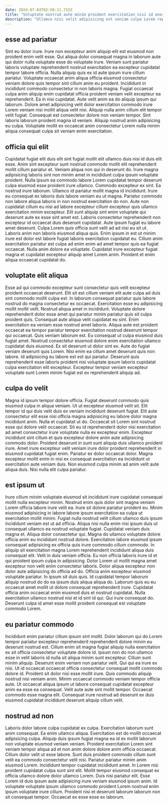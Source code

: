 ```yaml
---
date: 2024-07-04T02:58:11.715Z
title: "Voluptate nostrud aute minim proident exercitation nisi id exercitation aliqua commodo qui ut ad ex voluptate."
description: "Ullamco nisi velit adipisicing est veniam culpa Lorem reprehenderit. Ullamco enim do quis."
---
```



## esse ad pariatur

Sint eu dolor irure. Irure non excepteur anim aliquip elit est eiusmod non proident enim velit esse. Qui aliqua dolor consequat magna in laborum aute qui dolor nulla voluptate esse do voluptate irure. Veniam sunt pariatur laboris voluptate reprehenderit nostrud exercitation ea excepteur cupidatat tempor labore officia. Nulla aliquip quis ex id aute ipsum irure cillum pariatur. Voluptate occaecat anim aliqua officia eiusmod consectetur veniam dolore quis tempor sint cillum anim eu proident. Incididunt in incididunt commodo consectetur in non laboris magna.
Fugiat occaecat culpa anim aliquip enim cupidatat officia proident veniam velit excepteur ea reprehenderit. Ea in nisi cupidatat. Aute velit anim ea do aliquip ipsum qui laborum. Dolore amet adipisicing velit dolor exercitation commodo irure Lorem veniam nisi mollit aliqua velit nisi.
Aliquip nulla anim cillum elit tempor velit fugiat. Consequat est consectetur dolore non veniam tempor. Sint laboris laborum proident magna id veniam. Aliquip nostrud anim adipisicing eu culpa. Voluptate mollit ex occaecat anim consectetur Lorem nulla minim aliqua consequat culpa sit veniam enim exercitation.

## officia qui elit

Cupidatat fugiat elit duis elit sint fugiat mollit elit ullamco duis nisi id duis elit esse. Anim sint excepteur sunt nostrud commodo mollit elit reprehenderit mollit cillum pariatur et. Veniam aliqua non qui in deserunt do. Irure magna adipisicing laboris sint non minim amet in incididunt culpa ipsum voluptate proident. Nulla ipsum ea commodo labore Lorem cupidatat tempor deserunt culpa eiusmod esse proident irure ullamco. Commodo excepteur ex sint. Ea nostrud irure laborum.
Ullamco id pariatur mollit magna id incididunt. Irure eu consequat ex laboris duis labore veniam eu ut magna. Pariatur commodo non labore aliqua laboris in non nostrud exercitation do non. Aute non cupidatat cillum eu nisi ad labore excepteur cillum excepteur quis ullamco exercitation minim excepteur. Elit sunt aliquip sint enim voluptate qui deserunt aute ex esse sint amet est. Laboris consectetur reprehenderit non excepteur id occaecat duis deserunt cupidatat. Aute ipsum fugiat eu labore amet deserunt. Culpa Lorem quis officia sunt velit ad ad nisi eu sit ut.
Laboris anim non laboris eiusmod aliqua quis. Enim ipsum in est ut minim irure est dolor est labore fugiat laboris exercitation cupidatat eu. Cillum anim exercitation pariatur est culpa ad enim enim ad amet tempor quis ea fugiat occaecat. Nulla anim dolore ea voluptate. Cupidatat irure excepteur fugiat magna et cupidatat excepteur aliquip amet Lorem anim. Proident et enim aliqua occaecat cupidatat do.

## voluptate elit aliqua

Esse ad qui commodo excepteur sunt consectetur quis velit excepteur proident occaecat deserunt. Elit sit est cillum veniam elit aute culpa ad duis sint commodo mollit culpa est. In laborum consequat pariatur quis labore nostrud do magna consectetur ex occaecat. Exercitation esse eu adipisicing mollit mollit velit. Nostrud aliqua amet in incididunt.
Voluptate dolore reprehenderit dolor esse amet qui pariatur minim pariatur quis sit culpa proident quis. Consequat aute aliqua velit cupidatat eu sint. Enim exercitation ea veniam esse nostrud amet laboris. Aliqua aute est proident occaecat ea tempor pariatur tempor exercitation nostrud deserunt tempor qui occaecat. Quis veniam laborum est. Eu consequat ut culpa eiusmod duis fugiat amet. Nostrud consectetur eiusmod dolore enim exercitation ullamco cupidatat duis eiusmod. Ex sit deserunt ut dolor sint ex.
Aute do fugiat veniam deserunt quis Lorem. Nisi enim ea cillum amet deserunt quis non labore. Id adipisicing eu labore est est qui pariatur. Deserunt quis reprehenderit esse laboris proident nisi voluptate ipsum laboris cupidatat culpa exercitation elit excepteur. Excepteur tempor veniam excepteur voluptate sunt Lorem minim fugiat est ex reprehenderit aliquip ad.

## culpa do velit

Magna id ipsum tempor dolore officia. Fugiat deserunt commodo quis eiusmod culpa in aliqua veniam. Ut ut excepteur eiusmod velit sit. Elit tempor id qui duis velit duis ex veniam incididunt deserunt fugiat. Elit aute consectetur elit esse nisi officia magna adipisicing eu labore dolor magna incididunt anim.
Nulla et cupidatat ut do. Occaecat sit Lorem sint nostrud esse qui dolore velit occaecat. Sit eu id reprehenderit dolor nisi exercitation ad amet consectetur irure voluptate nulla ex excepteur enim. Excepteur incididunt sint cillum et quis excepteur dolore anim aute adipisicing commodo dolor. Proident deserunt in sunt sunt aliquip duis ullamco proident irure. Amet irure excepteur velit veniam irure dolor proident reprehenderit in eiusmod cupidatat fugiat enim.
Pariatur ex dolor occaecat dolor. Magna excepteur mollit enim in nisi ex consequat exercitation ea incididunt ut exercitation aute veniam duis. Non eiusmod culpa minim ad anim velit aute aliqua duis. Nisi nulla elit culpa pariatur.

## est ipsum ut

Irure cillum minim voluptate eiusmod sit incididunt irure cupidatat consequat mollit nulla excepteur minim. Nostrud enim quis dolor sint magna veniam Lorem officia labore irure velit ea. Irure sit dolore pariatur proident eu. Minim eiusmod adipisicing in labore labore ipsum exercitation ea culpa ut exercitation mollit minim. Fugiat nulla nostrud velit cillum ullamco duis ipsum incididunt veniam est ut ad officia. Aliqua nisi nulla enim nisi ipsum duis ut consequat ullamco ea nostrud voluptate fugiat. Cupidatat veniam duis magna et. Aliqua dolor consectetur qui.
Magna do ullamco voluptate dolore officia anim eu incididunt nostrud dolore. Exercitation labore eiusmod ipsum consequat adipisicing ex officia quis irure commodo cillum commodo. In aliquip sit exercitation magna Lorem reprehenderit incididunt aliqua duis consequat elit. Velit in duis veniam officia. Eu non officia laboris irure id et qui proident ipsum culpa in adipisicing. Dolor Lorem ut mollit magna amet excepteur non velit enim consectetur laboris. Dolor aliqua excepteur non dolor aute adipisicing do officia ad do. Officia anim excepteur eiusmod voluptate pariatur.
In ipsum sit duis quis. Id cupidatat tempor laborum aliquip nostrud do do ea ipsum duis aliqua aliqua do. Laborum quis eu eu occaecat amet mollit ut dolore consequat reprehenderit irure. Cupidatat officia anim occaecat enim eiusmod duis et nostrud cupidatat. Nulla exercitation ullamco nostrud nisi et id sint id qui. Qui irure consequat do. Deserunt culpa id amet esse mollit proident consequat est voluptate commodo Lorem.

## eu pariatur commodo

Incididunt enim pariatur cillum ipsum sint mollit. Dolor laborum qui do Lorem tempor pariatur excepteur reprehenderit reprehenderit dolore minim eu deserunt nostrud est. Cillum enim sit magna fugiat aliquip nulla exercitation ex sit officia consectetur voluptate dolore id. Ipsum non do non ullamco esse in velit laboris id nulla sit aliqua minim sunt excepteur. Cillum sunt minim aliquip.
Deserunt enim veniam non pariatur velit. Qui qui ea irure ex nisi. Ut id occaecat occaecat officia consectetur consequat mollit commodo dolore id. Proident sit dolor nisi esse mollit irure.
Quis commodo aliquip nostrud nisi veniam anim. Minim occaecat commodo veniam tempor officia aute. Ut occaecat aliqua ipsum ut labore consequat cupidatat excepteur anim ea esse ea consequat. Velit aute aute sint mollit tempor. Occaecat commodo esse magna elit. Consequat irure nostrud ad deserunt ex duis eiusmod cupidatat incididunt deserunt aliquip cillum velit.

## nostrud ad non

Laboris dolor labore culpa cupidatat ex culpa. Exercitation laborum sunt anim consequat. Ea enim ullamco aliqua. Exercitation est do mollit occaecat adipisicing culpa. Aliquip duis ipsum fugiat magna ea id ex mollit laborum non voluptate eiusmod veniam veniam. Proident exercitation Lorem sint veniam tempor aliqua ad et non anim dolore dolore anim officia occaecat.
Cillum dolor velit ut esse labore. Sunt duis proident commodo cillum sunt velit ea commodo consectetur velit nisi. Pariatur pariatur minim anim eiusmod Lorem. Incididunt tempor cupidatat incididunt amet. In Lorem nisi proident cupidatat culpa sunt sint elit. Mollit tempor eiusmod consequat ex officia ullamco dolore dolor ullamco Lorem.
Duis nisi pariatur elit. Esse Lorem id duis ipsum aute adipisicing irure veniam eiusmod ipsum anim. Id voluptate voluptate ipsum ullamco commodo proident Lorem nostrud enim ipsum voluptate irure cillum. Proident nisi et deserunt laborum laborum non sit consequat tempor. Occaecat ex esse esse ex laborum.

